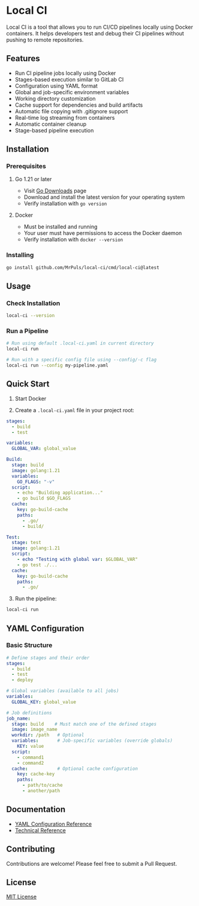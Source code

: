 # Local CI

Local CI is a tool that allows you to run CI/CD pipelines locally using Docker containers. It helps developers test and debug their CI pipelines without pushing to remote repositories.

## Features

- Run CI pipeline jobs locally using Docker
- Stages-based execution similar to GitLab CI
- Configuration using YAML format
- Global and job-specific environment variables
- Working directory customization
- Cache support for dependencies and build artifacts
- Automatic file copying with .gitignore support
- Real-time log streaming from containers
- Automatic container cleanup
- Stage-based pipeline execution

## Installation

### Prerequisites

1. Go 1.21 or later
   - Visit [Go Downloads](https://golang.org/dl/) page
   - Download and install the latest version for your operating system
   - Verify installation with `go version`

2. Docker
   - Must be installed and running
   - Your user must have permissions to access the Docker daemon
   - Verify installation with `docker --version`

### Installing

```bash
go install github.com/MrPuls/local-ci/cmd/local-ci@latest
```

## Usage

### Check Installation

```bash
local-ci --version
```

### Run a Pipeline

```bash
# Run using default .local-ci.yaml in current directory
local-ci run

# Run with a specific config file using --config/-c flag
local-ci run --config my-pipeline.yaml
```

## Quick Start

1. Start Docker

2. Create a `.local-ci.yaml` file in your project root:

```yaml
stages:
  - build
  - test

variables:
  GLOBAL_VAR: global_value

Build:
  stage: build
  image: golang:1.21
  variables:
    GO_FLAGS: "-v"
  script:
    - echo "Building application..."
    - go build $GO_FLAGS
  cache:
    key: go-build-cache
    paths:
      - .go/
      - build/

Test:
  stage: test
  image: golang:1.21
  script:
    - echo "Testing with global var: $GLOBAL_VAR"
    - go test ./...
  cache:
    key: go-build-cache
    paths:
      - .go/
```

3. Run the pipeline:

```bash
local-ci run
```

## YAML Configuration

### Basic Structure

```yaml
# Define stages and their order
stages:
  - build
  - test
  - deploy

# Global variables (available to all jobs)
variables:
  GLOBAL_KEY: global_value

# Job definitions
job_name:
  stage: build    # Must match one of the defined stages
  image: image_name
  workdir: /path   # Optional
  variables:       # Job-specific variables (override globals)
    KEY: value
  script:
    - command1
    - command2
  cache:           # Optional cache configuration
    key: cache-key
    paths:
      - path/to/cache
      - another/path
```

## Documentation

- [YAML Configuration Reference](docs/yaml-reference.md)
- [Technical Reference](docs/tech-reference.md)

## Contributing

Contributions are welcome! Please feel free to submit a Pull Request.

## License

[MIT License](LICENSE)